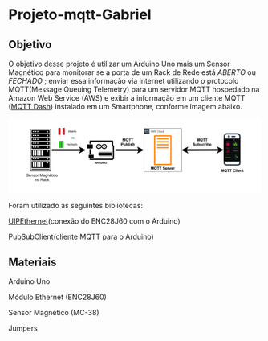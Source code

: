# Projeto-mqtt-Gabriel
<p>

## Objetivo 
</p>

O objetivo desse projeto é utilizar um Arduino Uno mais um Sensor Magnético para monitorar se a porta de um Rack de Rede está *ABERTO* ou *FECHADO* ; enviar essa informação via internet utilizando o protocolo MQTT(Message Queuing Telemetry) para um servidor MQTT hospedado na Amazon Web Service (AWS) e exibir a informação em um cliente MQTT  ([MQTT Dash](https://play.google.com/store/apps/details?id=net.routix.mqttdash&hl=pt_BR&gl=US)) instalado em um Smartphone, conforme imagem abaixo.

![Projeto](https://github.com/Gabriel-Ctrll/Projeto-mqtt-Gabriel/blob/main/Projeto.PNG)

<p>
Foram utilizado as seguintes bibliotecas:
</p>

[UIPEthernet](https://www.arduinolibraries.info/libraries/uip-ethernet)(conexão do ENC28J60 com o Arduino)

[PubSubClient](https://pubsubclient.knolleary.net/)(cliente MQTT para o Arduino)

<p>

## Materiais

</p>

Arduino Uno

Módulo Ethernet (ENC28J60)

Sensor Magnético (MC-38)

Jumpers
